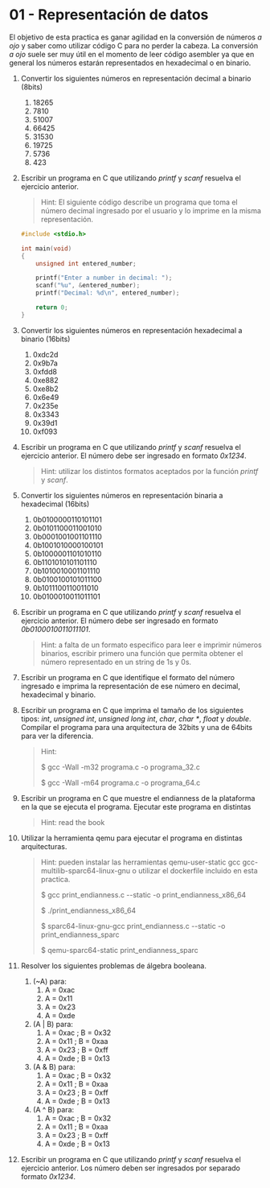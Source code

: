 01 - Representación de datos
============================

El objetivo de esta practica es ganar agilidad en la conversión de números *a
ojo* y saber como utilizar código C para no perder la cabeza. La conversión *a
ojo* suele ser muy útil en el momento de leer código asembler ya que en general
los números estarán representados en hexadecimal o en binario. 

1. Convertir los siguientes números en representación decimal a binario (8bits)
    1. 18265
    1. 7810
    1. 51007
    1. 66425
    1. 31530
    1. 19725
    1. 5736
    1. 423

1. Escribir un programa en C que utilizando *printf* y *scanf* resuelva el
   ejercicio anterior.

   > Hint: El siguiente código describe un programa que toma el número decimal
   > ingresado por el usuario y lo imprime en la misma representación.
   ```c 
   #include <stdio.h>
   
   int main(void)
   {
       unsigned int entered_number;
   
       printf("Enter a number in decimal: ");
       scanf("%u", &entered_number);
       printf("Decimal: %d\n", entered_number);
   
       return 0;
   }
   ``` 

1. Convertir los siguientes números en representación hexadecimal a binario (16bits)
    1. 0xdc2d
    1. 0x9b7a
    1. 0xfdd8
    1. 0xe882
    1. 0xe8b2
    1. 0x6e49
    1. 0x235e
    1. 0x3343
    1. 0x39d1
    1. 0xf093

1. Escribir un programa en C que utilizando *printf* y *scanf* resuelva el
   ejercicio anterior. El número debe ser ingresado en formato *0x1234*.

   > Hint: utilizar los distintos formatos aceptados por la función *printf* y *scanf*.

1. Convertir los siguientes números en representación binaria a hexadecimal (16bits)
    1. 0b0100000110101101
    1. 0b0101100011001010
    1. 0b0001001001101110
    1. 0b1001010000100101
    1. 0b1000001101010110
    1. 0b1101010101101110
    1. 0b1010010001101110
    1. 0b0100100101011100
    1. 0b1011100110011010
    1. 0b0100010011011101

1. Escribir un programa en C que utilizando *printf* y *scanf* resuelva el
   ejercicio anterior. El número debe ser ingresado en formato
   *0b0100010011011101*.

   > Hint: a falta de un formato especifico para leer e imprimir números
   > binarios, escribir primero una función que permita obtener el número
   > representado en un string de 1s y 0s.

1. Escribir un programa en C que identifique el formato del número ingresado e
   imprima la representación de ese número en decimal, hexadecimal y binario.

1. Escribir un programa en C que imprima el tamaño de los siguientes tipos:
   *int*, *unsigned int*, *unsigned long int*, *char*, *char \**, *float* y
   *double*. Compilar el programa para una arquitectura de 32bits y una de
   64bits para ver la diferencia.

   > Hint:
   >
   > $ gcc -Wall -m32 programa.c -o programa_32.c
   >
   > $ gcc -Wall -m64 programa.c -o programa_64.c

1. Escribir un programa en C que muestre el endianness de la plataforma en la
   que se ejecuta el programa. Ejecutar este programa en distintas

   > Hint: read the book

1. Utilizar la herramienta qemu para ejecutar el programa en distintas arquitecturas.

   > Hint: pueden instalar las herramientas qemu-user-static gcc gcc-multilib-sparc64-linux-gnu
   > o utilizar el dockerfile incluido en esta practica.
   >
   > $ gcc print_endianness.c --static -o print_endianness_x86_64
   >
   > $ ./print_endianness_x86_64
   >
   > $ sparc64-linux-gnu-gcc print_endianness.c --static -o print_endianness_sparc
   >
   > $ qemu-sparc64-static print_endianness_sparc
   >

1. Resolver los siguientes problemas de álgebra booleana.
    1. (~A) para:
        1. A = 0xac
        1. A = 0x11
        1. A = 0x23
        1. A = 0xde
    1. (A | B)  para:
        1. A = 0xac ; B = 0x32
        1. A = 0x11 ; B = 0xaa
        1. A = 0x23 ; B = 0xff
        1. A = 0xde ; B = 0x13
    1. (A & B)  para:
        1. A = 0xac ; B = 0x32
        1. A = 0x11 ; B = 0xaa
        1. A = 0x23 ; B = 0xff
        1. A = 0xde ; B = 0x13
    1. (A ^ B)  para:
        1. A = 0xac ; B = 0x32
        1. A = 0x11 ; B = 0xaa
        1. A = 0x23 ; B = 0xff
        1. A = 0xde ; B = 0x13

1. Escribir un programa en C que utilizando *printf* y *scanf* resuelva el
   ejercicio anterior. Los número deben ser ingresados por separado formato
   *0x1234*.
